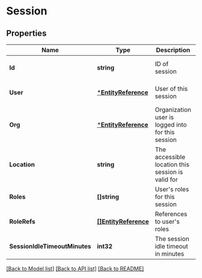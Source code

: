 # Session

## Properties
Name | Type | Description | Notes
------------ | ------------- | ------------- | -------------
**Id** | **string** | ID of session | [optional] [default to null]
**User** | [***EntityReference**](EntityReference.md) | User of this session | [optional] [default to null]
**Org** | [***EntityReference**](EntityReference.md) | Organization user is logged into for this session | [optional] [default to null]
**Location** | **string** | The accessible location this session is valid for | [optional] [default to null]
**Roles** | **[]string** | User&#39;s roles for this session | [optional] [default to null]
**RoleRefs** | [**[]EntityReference**](EntityReference.md) | References to user&#39;s roles | [optional] [default to null]
**SessionIdleTimeoutMinutes** | **int32** | The session idle timeout in minutes | [optional] [default to null]

[[Back to Model list]](../README.md#documentation-for-models) [[Back to API list]](../README.md#documentation-for-api-endpoints) [[Back to README]](../README.md)


